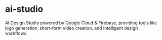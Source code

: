 # ai-studio
AI Design Studio powered by Google Cloud &amp; Firebase, providing tools like logo generation, short-form video creation, and intelligent design workflows.
